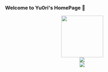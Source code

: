 ### Welcome to Yu0ri's HomePage 👋

<!--  GitHub 统计卡片-->
<div align="center">
    <img height="137px" src="https://github-readme-stats.vercel.app/api?username=Yu0ri&hide_title=true&hide_border=true&show_icons=trueline_height=21&text_color=000&icon_color=000&bg_color=0,ea6161,ffc64d,fffc4d,52fa5a&theme=graywhite" />
</div>


<div align="center">
  <img  src="https://github-profile-trophy.vercel.app/?username=Yu0ri&theme=gruvbox&row=1&column=7&no-frame=true&no-bg=true" />
</div>

<div align="center">
    <img src="https://activity-graph.herokuapp.com/graph?username=Yu0ri&theme=xcode" />
</div>
